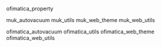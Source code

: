 ofimatica_property

muk_autovacuum
muk_utils
muk_web_theme
muk_web_utils

ofimatica_autovacuum
ofimatica_utils
ofimatica_web_theme
ofimatica_web_utils